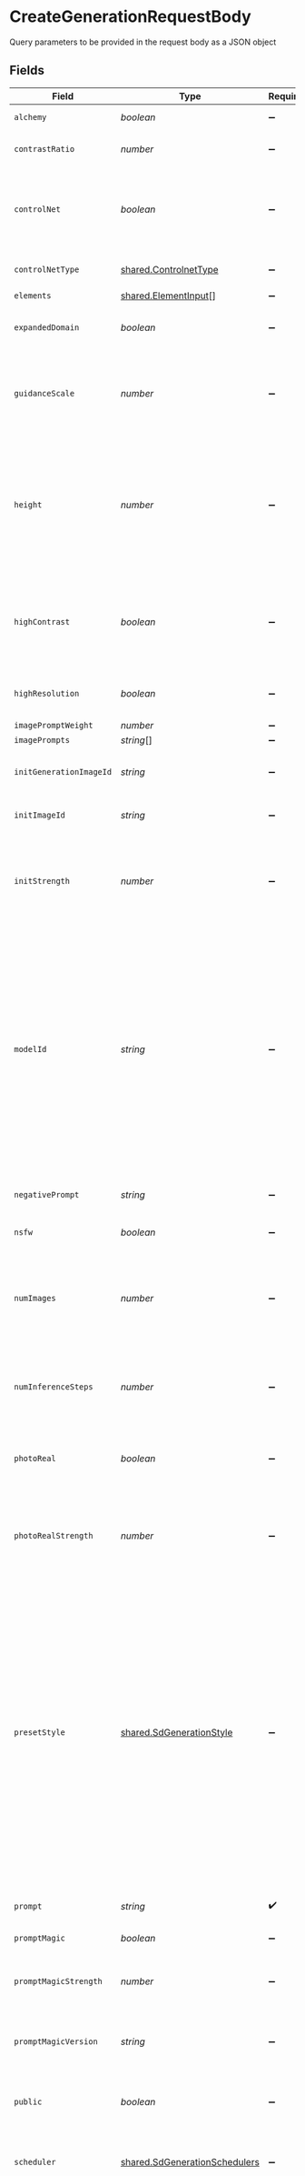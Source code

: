 # CreateGenerationRequestBody

Query parameters to be provided in the request body as a JSON object


## Fields

| Field                                                                                                                                                                                                                                                                                                                           | Type                                                                                                                                                                                                                                                                                                                            | Required                                                                                                                                                                                                                                                                                                                        | Description                                                                                                                                                                                                                                                                                                                     |
| ------------------------------------------------------------------------------------------------------------------------------------------------------------------------------------------------------------------------------------------------------------------------------------------------------------------------------- | ------------------------------------------------------------------------------------------------------------------------------------------------------------------------------------------------------------------------------------------------------------------------------------------------------------------------------- | ------------------------------------------------------------------------------------------------------------------------------------------------------------------------------------------------------------------------------------------------------------------------------------------------------------------------------- | ------------------------------------------------------------------------------------------------------------------------------------------------------------------------------------------------------------------------------------------------------------------------------------------------------------------------------- |
| `alchemy`                                                                                                                                                                                                                                                                                                                       | *boolean*                                                                                                                                                                                                                                                                                                                       | :heavy_minus_sign:                                                                                                                                                                                                                                                                                                              | Enable to use Alchemy.                                                                                                                                                                                                                                                                                                          |
| `contrastRatio`                                                                                                                                                                                                                                                                                                                 | *number*                                                                                                                                                                                                                                                                                                                        | :heavy_minus_sign:                                                                                                                                                                                                                                                                                                              | Contrast Ratio to use with Alchemy.                                                                                                                                                                                                                                                                                             |
| `controlNet`                                                                                                                                                                                                                                                                                                                    | *boolean*                                                                                                                                                                                                                                                                                                                       | :heavy_minus_sign:                                                                                                                                                                                                                                                                                                              | Enable to use ControlNet. Requires an init image to be provided. Requires a model based on SD v1.5                                                                                                                                                                                                                              |
| `controlNetType`                                                                                                                                                                                                                                                                                                                | [shared.ControlnetType](../../../sdk/models/shared/controlnettype.md)                                                                                                                                                                                                                                                           | :heavy_minus_sign:                                                                                                                                                                                                                                                                                                              | The type of ControlNet to use.                                                                                                                                                                                                                                                                                                  |
| `elements`                                                                                                                                                                                                                                                                                                                      | [shared.ElementInput](../../../sdk/models/shared/elementinput.md)[]                                                                                                                                                                                                                                                             | :heavy_minus_sign:                                                                                                                                                                                                                                                                                                              | N/A                                                                                                                                                                                                                                                                                                                             |
| `expandedDomain`                                                                                                                                                                                                                                                                                                                | *boolean*                                                                                                                                                                                                                                                                                                                       | :heavy_minus_sign:                                                                                                                                                                                                                                                                                                              | Enable to use the Expanded Domain feature of Alchemy.                                                                                                                                                                                                                                                                           |
| `guidanceScale`                                                                                                                                                                                                                                                                                                                 | *number*                                                                                                                                                                                                                                                                                                                        | :heavy_minus_sign:                                                                                                                                                                                                                                                                                                              | How strongly the generation should reflect the prompt. 7 is recommended. Must be between 1 and 20.                                                                                                                                                                                                                              |
| `height`                                                                                                                                                                                                                                                                                                                        | *number*                                                                                                                                                                                                                                                                                                                        | :heavy_minus_sign:                                                                                                                                                                                                                                                                                                              | The input height of the images. Must be between 32 and 1024 and be a multiple of 8. Note: Input resolution is not always the same as output resolution due to upscaling from other features.                                                                                                                                    |
| `highContrast`                                                                                                                                                                                                                                                                                                                  | *boolean*                                                                                                                                                                                                                                                                                                                       | :heavy_minus_sign:                                                                                                                                                                                                                                                                                                              | Enable to use the High Contrast feature of Prompt Magic. Note: Controls RAW mode. Set to false to enable RAW mode.                                                                                                                                                                                                              |
| `highResolution`                                                                                                                                                                                                                                                                                                                | *boolean*                                                                                                                                                                                                                                                                                                                       | :heavy_minus_sign:                                                                                                                                                                                                                                                                                                              | Enable to use the High Resolution feature of Prompt Magic.                                                                                                                                                                                                                                                                      |
| `imagePromptWeight`                                                                                                                                                                                                                                                                                                             | *number*                                                                                                                                                                                                                                                                                                                        | :heavy_minus_sign:                                                                                                                                                                                                                                                                                                              | N/A                                                                                                                                                                                                                                                                                                                             |
| `imagePrompts`                                                                                                                                                                                                                                                                                                                  | *string*[]                                                                                                                                                                                                                                                                                                                      | :heavy_minus_sign:                                                                                                                                                                                                                                                                                                              | N/A                                                                                                                                                                                                                                                                                                                             |
| `initGenerationImageId`                                                                                                                                                                                                                                                                                                         | *string*                                                                                                                                                                                                                                                                                                                        | :heavy_minus_sign:                                                                                                                                                                                                                                                                                                              | The ID of an existing image to use in image2image.                                                                                                                                                                                                                                                                              |
| `initImageId`                                                                                                                                                                                                                                                                                                                   | *string*                                                                                                                                                                                                                                                                                                                        | :heavy_minus_sign:                                                                                                                                                                                                                                                                                                              | The ID of an Init Image to use in image2image.                                                                                                                                                                                                                                                                                  |
| `initStrength`                                                                                                                                                                                                                                                                                                                  | *number*                                                                                                                                                                                                                                                                                                                        | :heavy_minus_sign:                                                                                                                                                                                                                                                                                                              | How strongly the generated images should reflect the original image in image2image. Must be a float between 0.1 and 0.9.                                                                                                                                                                                                        |
| `modelId`                                                                                                                                                                                                                                                                                                                       | *string*                                                                                                                                                                                                                                                                                                                        | :heavy_minus_sign:                                                                                                                                                                                                                                                                                                              | The model ID used for image generation. If not provided, uses sd_version to determine the version of Stable Diffusion to use. In-app, model IDs are under the Finetune Models menu. Click on the platform model or your custom model, then click View More. For platform models, you can also use the List Platform Models API. |
| `negativePrompt`                                                                                                                                                                                                                                                                                                                | *string*                                                                                                                                                                                                                                                                                                                        | :heavy_minus_sign:                                                                                                                                                                                                                                                                                                              | The negative prompt used for the image generation                                                                                                                                                                                                                                                                               |
| `nsfw`                                                                                                                                                                                                                                                                                                                          | *boolean*                                                                                                                                                                                                                                                                                                                       | :heavy_minus_sign:                                                                                                                                                                                                                                                                                                              | Not Safe For Work Flag.                                                                                                                                                                                                                                                                                                         |
| `numImages`                                                                                                                                                                                                                                                                                                                     | *number*                                                                                                                                                                                                                                                                                                                        | :heavy_minus_sign:                                                                                                                                                                                                                                                                                                              | The number of images to generate. Must be between 1 and 8. If either width or height is over 768, must be between 1 and 4.                                                                                                                                                                                                      |
| `numInferenceSteps`                                                                                                                                                                                                                                                                                                             | *number*                                                                                                                                                                                                                                                                                                                        | :heavy_minus_sign:                                                                                                                                                                                                                                                                                                              | The number of inference steps to use for the generation. Must be between 30 and 60.                                                                                                                                                                                                                                             |
| `photoReal`                                                                                                                                                                                                                                                                                                                     | *boolean*                                                                                                                                                                                                                                                                                                                       | :heavy_minus_sign:                                                                                                                                                                                                                                                                                                              | Enable the photoReal feature. Requires enabling alchemy and unspecifying modelId.                                                                                                                                                                                                                                               |
| `photoRealStrength`                                                                                                                                                                                                                                                                                                             | *number*                                                                                                                                                                                                                                                                                                                        | :heavy_minus_sign:                                                                                                                                                                                                                                                                                                              | Depth of field of photoReal. Must be 0.55 for low, 0.5 for medium, or 0.45 for high. Defaults to 0.55 if not specified.                                                                                                                                                                                                         |
| `presetStyle`                                                                                                                                                                                                                                                                                                                   | [shared.SdGenerationStyle](../../../sdk/models/shared/sdgenerationstyle.md)                                                                                                                                                                                                                                                     | :heavy_minus_sign:                                                                                                                                                                                                                                                                                                              | The style to generate images with. When photoReal is enabled, use CINEMATIC, CREATIVE, VIBRANT, or NONE. When alchemy is disabled, use LEONARDO or NONE. When alchemy is enabled, use ANIME, CREATIVE, DYNAMIC, ENVIRONMENT, GENERAL, ILLUSTRATION, PHOTOGRAPHY, RAYTRACED, RENDER_3D, SKETCH_BW, SKETCH_COLOR, or NONE.        |
| `prompt`                                                                                                                                                                                                                                                                                                                        | *string*                                                                                                                                                                                                                                                                                                                        | :heavy_check_mark:                                                                                                                                                                                                                                                                                                              | The prompt used to generate images                                                                                                                                                                                                                                                                                              |
| `promptMagic`                                                                                                                                                                                                                                                                                                                   | *boolean*                                                                                                                                                                                                                                                                                                                       | :heavy_minus_sign:                                                                                                                                                                                                                                                                                                              | Enable to use Prompt Magic.                                                                                                                                                                                                                                                                                                     |
| `promptMagicStrength`                                                                                                                                                                                                                                                                                                           | *number*                                                                                                                                                                                                                                                                                                                        | :heavy_minus_sign:                                                                                                                                                                                                                                                                                                              | Strength of prompt magic. Must be a float between 0.1 and 1.0                                                                                                                                                                                                                                                                   |
| `promptMagicVersion`                                                                                                                                                                                                                                                                                                            | *string*                                                                                                                                                                                                                                                                                                                        | :heavy_minus_sign:                                                                                                                                                                                                                                                                                                              | Prompt magic version v2 or v3, for use when promptMagic: true                                                                                                                                                                                                                                                                   |
| `public`                                                                                                                                                                                                                                                                                                                        | *boolean*                                                                                                                                                                                                                                                                                                                       | :heavy_minus_sign:                                                                                                                                                                                                                                                                                                              | Whether the generated images should show in the community feed.                                                                                                                                                                                                                                                                 |
| `scheduler`                                                                                                                                                                                                                                                                                                                     | [shared.SdGenerationSchedulers](../../../sdk/models/shared/sdgenerationschedulers.md)                                                                                                                                                                                                                                           | :heavy_minus_sign:                                                                                                                                                                                                                                                                                                              | The scheduler to generate images with. Defaults to EULER_DISCRETE if not specified.                                                                                                                                                                                                                                             |
| `sdVersion`                                                                                                                                                                                                                                                                                                                     | [shared.SdVersions](../../../sdk/models/shared/sdversions.md)                                                                                                                                                                                                                                                                   | :heavy_minus_sign:                                                                                                                                                                                                                                                                                                              | The base version of stable diffusion to use if not using a custom model. v1_5 is 1.5, v2 is 2.1, if not specified it will default to v1_5.                                                                                                                                                                                      |
| `seed`                                                                                                                                                                                                                                                                                                                          | *number*                                                                                                                                                                                                                                                                                                                        | :heavy_minus_sign:                                                                                                                                                                                                                                                                                                              | N/A                                                                                                                                                                                                                                                                                                                             |
| `tiling`                                                                                                                                                                                                                                                                                                                        | *boolean*                                                                                                                                                                                                                                                                                                                       | :heavy_minus_sign:                                                                                                                                                                                                                                                                                                              | Whether the generated images should tile on all axis.                                                                                                                                                                                                                                                                           |
| `unzoom`                                                                                                                                                                                                                                                                                                                        | *boolean*                                                                                                                                                                                                                                                                                                                       | :heavy_minus_sign:                                                                                                                                                                                                                                                                                                              | Whether the generated images should be unzoomed (requires unzoomAmount and init_image_id to be set).                                                                                                                                                                                                                            |
| `unzoomAmount`                                                                                                                                                                                                                                                                                                                  | *number*                                                                                                                                                                                                                                                                                                                        | :heavy_minus_sign:                                                                                                                                                                                                                                                                                                              | How much the image should be unzoomed (requires an init_image_id and unzoom to be set to true).                                                                                                                                                                                                                                 |
| `upscaleRatio`                                                                                                                                                                                                                                                                                                                  | *number*                                                                                                                                                                                                                                                                                                                        | :heavy_minus_sign:                                                                                                                                                                                                                                                                                                              | How much the image should be upscaled. (Enterprise Only)                                                                                                                                                                                                                                                                        |
| `weighting`                                                                                                                                                                                                                                                                                                                     | *number*                                                                                                                                                                                                                                                                                                                        | :heavy_minus_sign:                                                                                                                                                                                                                                                                                                              | How much weighting to use for generation.                                                                                                                                                                                                                                                                                       |
| `width`                                                                                                                                                                                                                                                                                                                         | *number*                                                                                                                                                                                                                                                                                                                        | :heavy_minus_sign:                                                                                                                                                                                                                                                                                                              | The input width of the images. Must be between 32 and 1024 and be a multiple of 8. Note: Input resolution is not always the same as output resolution due to upscaling from other features.                                                                                                                                     |